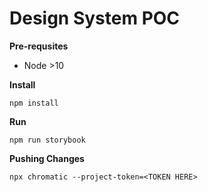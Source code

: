 # Design System POC


**Pre-requsites**


- Node >10

**Install**
```
npm install
```

**Run**
```
npm run storybook
```

**Pushing Changes**
```
npx chromatic --project-token=<TOKEN HERE>
```
<!--  -->